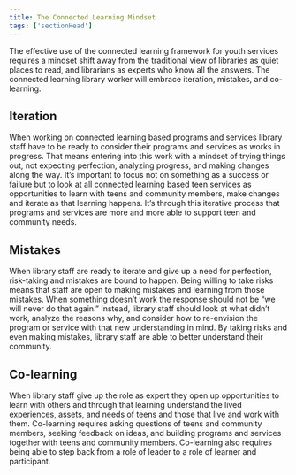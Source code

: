 ```yaml
---
title: The Connected Learning Mindset
tags: ['sectionHead']
---
```


The effective use of the connected learning framework for youth services requires a mindset shift away from the traditional view of libraries as quiet places to read, and librarians as experts who know all the answers. The connected learning library worker will embrace iteration, mistakes, and co-learning. 

<div class="colorhighlight color1" markdown="1">

## Iteration

When working on connected learning based programs and services library staff have to be ready to consider their programs and services as works in progress. That means entering into this work with a mindset of trying things out, not expecting perfection, analyzing progress, and making changes along the way.  It’s important to focus not on something as a success or failure but to look at all connected learning based teen services as opportunities to learn with teens and community members, make changes and iterate as that learning happens. It’s through this iterative process that programs and services are more and more able to support teen and community needs.

</div>

<div class="colorhighlight color2" markdown="1">

## Mistakes

When library staff are ready to iterate and give up a need for perfection, risk-taking and mistakes are bound to happen. Being willing to take risks means that staff are open to making mistakes and learning from those mistakes.  When something doesn’t work the response should not be “we will never do that again.”  Instead, library staff should look at what didn’t work, analyze the reasons why, and consider how to re-envision the program or service with that new understanding in mind. By taking risks and even making mistakes, library staff are able to better understand their community. 

</div>

<div class="colorhighlight color3" markdown="1">

## Co-learning

When library staff give up the role as expert they open up opportunities to learn with others and through that learning understand the lived experiences, assets, and needs of teens and those that live and work with them.  Co-learning requires asking questions of teens and community members, seeking feedback on ideas, and building programs and services together with teens and community members.  Co-learning also requires being able to step back from a role of leader to a role of learner and participant.

</div>